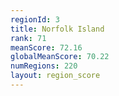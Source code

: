 ```yaml
---
regionId: 3
title: Norfolk Island
rank: 71
meanScore: 72.16
globalMeanScore: 70.22
numRegions: 220
layout: region_score
---
```


